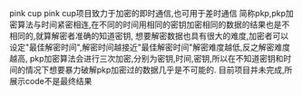 pink cup
pink cup项目致力于加密的即时通信,也可用于差时通信
简称pkp,pkp加密算法与时间紧密相连,在不同的时间用相同的密钥加密相同的数据的结果也是不相同的,就算解密者准确的知道密钥,
想要解密数据也具有很大的难度,加密者可以设定"最佳解密时间",解密时间越接近"最佳解密时间"解密难度越低,反之解密难度越高,
pkp加密算法会进行三次加密,分别为密钥,时间,密钥,所以在不知道密钥和时间的情况下想要暴力破解pkp加密过的数据几乎是不可能的.
目前项目并未完成,所展示code不是最终结果
